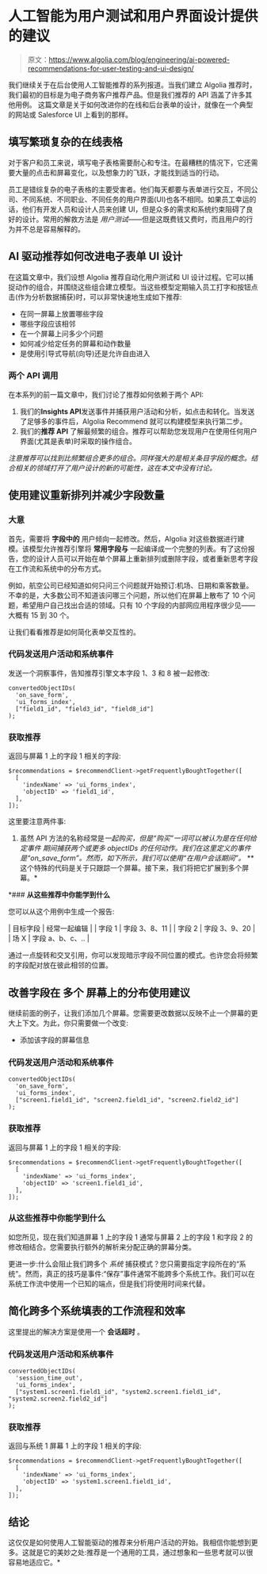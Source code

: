# 人工智能为用户测试和用户界面设计提供的建议

> 原文：<https://www.algolia.com/blog/engineering/ai-powered-recommendations-for-user-testing-and-ui-design/>

我们继续关于在后台使用人工智能推荐的系列报道。当我们建立 Algolia 推荐时，我们最初的目标是为电子商务客户推荐产品。但是我们推荐的 API 涵盖了许多其他用例。 这篇文章是关于如何改进你的在线和后台表单的设计，就像在一个典型的网站或 Salesforce UI 上看到的那样。

## [](#filling-out-painstakingly-complicated-online-forms)填写繁琐复杂的在线表格

对于客户和员工来说，填写电子表格需要耐心和专注。在最糟糕的情况下，它还需要大量的点击和屏幕变化，以及想象力的飞跃，才能找到适当的行动。

员工是错综复杂的电子表格的主要受害者。他们每天都要与表单进行交互，不同公司、不同系统、不同职业、不同任务的用户界面(UI)也各不相同。如果员工幸运的话，他们有开发人员和设计人员来创建 UI，但是众多的需求和系统约束阻碍了良好的设计。常用的解救方法是 *用户测试*——但是这既费钱又费时，而且用户的行为并不总是容易解释的。

## [](#how-ai-driven-recommendations-can-improve-electronic-form-ui-design)AI 驱动推荐如何改进电子表单 UI 设计

在这篇文章中，我们设想 Algolia 推荐自动化用户测试和 UI 设计过程。它可以捕捉动作的组合，并围绕这些组合建立模型。当这些模型定期输入员工打字和按钮点击(作为分析数据捕获)时，可以非常快速地生成如下推荐:

*   在同一屏幕上放置哪些字段
*   哪些字段应该相邻
*   在一个屏幕上问多少个问题
*   如何减少给定任务的屏幕和动作数量
*   是使用引导式导航(向导)还是允许自由进入

### [](#two-api-calls)**两个 API 调用**

在本系列的前一篇文章中，我们讨论了推荐如何依赖于两个 API:

1.  我们的**Insights API**发送事件并捕获用户活动和分析，如点击和转化。当发送了足够多的事件后，Algolia Recommend 就可以构建模型来执行第二步。
2.  我们的**推荐 API** 了解最频繁的组合。推荐可以帮助您发现用户在使用任何用户界面(尤其是表单)时采取的操作组合。

*注意推荐可以找到比频繁组合更多的组合。同样强大的是相关条目字段的概念。结合相关的领域打开了用户设计的新的可能性，这在本文中没有讨论。*

## [](#rearrange-and-reduce-the-number-of-fields-using-recommendations)使用建议重新排列并减少字段数量

### [](#the-general-idea)**大意**

首先，需要将 **字段中的** 用户倾向一起修改。然后，Algolia 对这些数据进行建模。该模型允许推荐引擎将 **常用字段与** 一起编译成一个完整的列表。有了这份报告，您的设计人员可以开始在单个屏幕上重新排列或删除字段，或者重新思考字段在工作流和系统中的分布方式。

例如，航空公司已经知道如何只问三个问题就开始预订:机场、日期和乘客数量。不幸的是，大多数公司不知道该问哪三个问题，所以他们在屏幕上散布了 10 个问题，希望用户自己找出合适的领域。只有 10 个字段的内部网应用程序很少见——大概有 15 到 30 个。

让我们看看推荐是如何简化表单交互性的。

### [](#the-code-to-send-user-activity-and-system-events)**代码发送用户活动和系统事件**

发送一个洞察事件，告知推荐引擎文本字段 1、3 和 8 被一起修改:

```
convertedObjectIDs(
  'on_save_form',
  'ui_forms_index',
  ["field1_id", "field3_id", "field8_id"]
);

```

### [](#getting-the-recommendations)**获取推荐**

返回与屏幕 1 上的字段 1 相关的字段:

```
$recommendations = $recommendClient->getFrequentlyBoughtTogether([
  [
    'indexName' => 'ui_forms_index',
    'objectID' => 'field1_id',
  ],
]);

```

这里要注意两件事:

1.  虽然 API 方法的名称经常是*一起购买，但是“购买”一词可以被认为是在任何给定事件 期间捕获两个或更多 objectIDs 的任何动作。我们在这里定义的事件是“on_save_form”。然而，如下所示，我们可以使用“在用户会话期间”。*
**   这个特殊的代码是关于只跟踪一个屏幕。接下来，我们将把它扩展到多个屏幕。*

 *### [](#what-you-can-learn-from-these-recommendations)**从这些推荐中你能学到什么**

您可以从这个用例中生成一个报告:

| 目标字段 | 经常一起编辑 |
| 字段 1 | 字段 3、8、11 |
| 字段 2 | 字段 3、9、20 |
| 场 X | 字段 a、b、c、.. |

通过一点旋转和交叉引用，你可以发现暗示字段不同位置的模式。也许您会将频繁的字段配对放在彼此相邻的位置。

## [](#improve-the-distribution-of-fields-over%c2%a0multiple%c2%a0screens-using-recommendations)改善字段在 **多个** 屏幕上的分布使用建议

继续前面的例子，让我们添加几个屏幕。您需要更改数据以反映不止一个屏幕的更大上下文。为此，你只需要做一个改变:

*   添加该字段的屏幕信息

### [](#the-code-to-send-user-activity-and-system-events%c2%a0)**代码发送用户活动和系统事件**

```
convertedObjectIDs(
  'on_save_form',
  'ui_forms_index',
  ["screen1.field1_id", "screen2.field1_id", "screen2.field2_id"]
);

```

### [](#getting-the-recommendations)**获取推荐**

返回与屏幕 1 上的字段 1 相关的字段:

```
$recommendations = $recommendClient->getFrequentlyBoughtTogether([
  [
    'indexName' => 'ui_forms_index',
    'objectID' => 'screen1.field1_id',
  ],
]);

```

### [](#what-you-can-learn-from-these-recommendations)**从这些推荐中你能学到什么**

如您所见，现在我们知道屏幕 1 上的字段 1 通常与屏幕 2 上的字段 1 和字段 2 的修改相结合。您需要执行额外的解析来分配正确的屏幕分类。

更进一步:什么会阻止我们跨多个 *系统* 捕获模式？您只需要指定字段所在的“系统”。然而，真正的技巧是事件:“保存”事件通常不能跨多个系统工作。我们可以在系统工作流中使用一个已知的端点，但是我们将使用时间来代替。

## [](#streamlining-the-workflow-and-efficiency-of-filling-out-forms-across-multiple-systems)简化跨多个系统填表的工作流程和效率

这里提出的解决方案是使用一个 **会话超时** 。

### [](#the-code-to-send-user-activity-and-system-events)**代码发送用户活动和系统事件**

```
convertedObjectIDs(
  'session_time_out',
  'ui_forms_index',
  ["system1.screen1.field1_id", "system2.screen1.field1_id", "system2.screen2.field2_id"]
);

```

### [](#getting-the-recommendations)**获取推荐**

返回与系统 1 屏幕 1 上的字段 1 相关的字段:

```
$recommendations = $recommendClient->getFrequentlyBoughtTogether([
  [
    'indexName' => 'ui_forms_index',
    'objectID' => 'system1.screen1.field1_id',
  ],
]);

```

## [](#conclusion)结论

这仅仅是如何使用人工智能驱动的推荐来分析用户活动的开始。我相信你能想到更多。这就是它的美妙之处:推荐是一个通用的工具，通过想象和一些思考就可以很容易地适应它。*